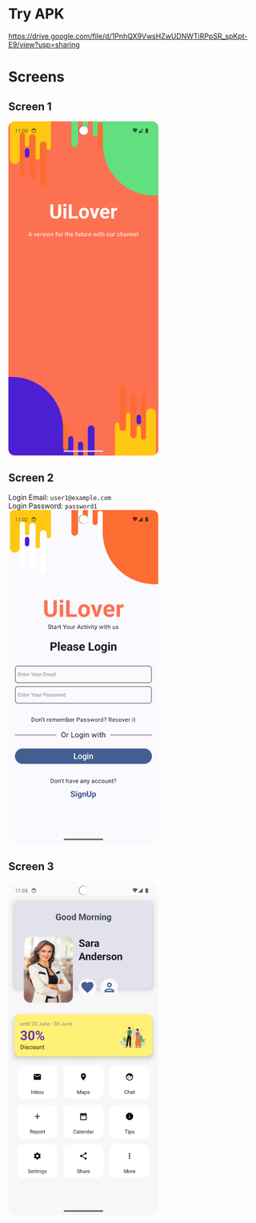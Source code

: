 # Try APK
https://drive.google.com/file/d/1PnhQX9VwsHZwUDNWTiRPpSR_spKpt-E9/view?usp=sharing

# Screens

## Screen 1
<img src="SplashScreen.png" alt="SplashScreen" width="300" />

## Screen 2
Login Email: `user1@example.com`<br>
Login Password: `password1`<br>
<img src="LoginScreen.png" alt="LoginScreen" width="300" />

## Screen 3
<img src="HomeScreen.png" alt="HomeScreen" width="300" />
